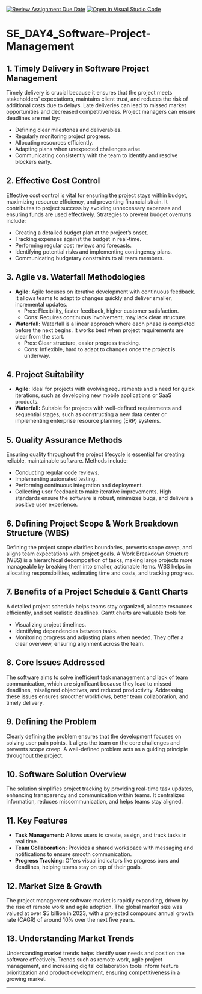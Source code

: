[![Review Assignment Due Date](https://classroom.github.com/assets/deadline-readme-button-22041afd0340ce965d47ae6ef1cefeee28c7c493a6346c4f15d667ab976d596c.svg)](https://classroom.github.com/a/9pw6JKcu)
[![Open in Visual Studio Code](https://classroom.github.com/assets/open-in-vscode-2e0aaae1b6195c2367325f4f02e2d04e9abb55f0b24a779b69b11b9e10269abc.svg)](https://classroom.github.com/online_ide?assignment_repo_id=18693034&assignment_repo_type=AssignmentRepo)

# SE_DAY4_Software-Project-Management

## 1. Timely Delivery in Software Project Management
Timely delivery is crucial because it ensures that the project meets stakeholders' expectations, maintains client trust, and reduces the risk of additional costs due to delays. Late deliveries can lead to missed market opportunities and decreased competitiveness. Project managers can ensure deadlines are met by:
- Defining clear milestones and deliverables.
- Regularly monitoring project progress.
- Allocating resources efficiently.
- Adapting plans when unexpected challenges arise.
- Communicating consistently with the team to identify and resolve blockers early.

## 2. Effective Cost Control
Effective cost control is vital for ensuring the project stays within budget, maximizing resource efficiency, and preventing financial strain. It contributes to project success by avoiding unnecessary expenses and ensuring funds are used effectively. Strategies to prevent budget overruns include:
- Creating a detailed budget plan at the project’s onset.
- Tracking expenses against the budget in real-time.
- Performing regular cost reviews and forecasts.
- Identifying potential risks and implementing contingency plans.
- Communicating budgetary constraints to all team members.

## 3. Agile vs. Waterfall Methodologies
- **Agile:** Agile focuses on iterative development with continuous feedback. It allows teams to adapt to changes quickly and deliver smaller, incremental updates.
  - Pros: Flexibility, faster feedback, higher customer satisfaction.
  - Cons: Requires continuous involvement, may lack clear structure.
- **Waterfall:** Waterfall is a linear approach where each phase is completed before the next begins. It works best when project requirements are clear from the start.
  - Pros: Clear structure, easier progress tracking.
  - Cons: Inflexible, hard to adapt to changes once the project is underway.

## 4. Project Suitability
- **Agile:** Ideal for projects with evolving requirements and a need for quick iterations, such as developing new mobile applications or SaaS products.
- **Waterfall:** Suitable for projects with well-defined requirements and sequential stages, such as constructing a new data center or implementing enterprise resource planning (ERP) systems.

## 5. Quality Assurance Methods
Ensuring quality throughout the project lifecycle is essential for creating reliable, maintainable software. Methods include:
- Conducting regular code reviews.
- Implementing automated testing.
- Performing continuous integration and deployment.
- Collecting user feedback to make iterative improvements.
High standards ensure the software is robust, minimizes bugs, and delivers a positive user experience.

## 6. Defining Project Scope & Work Breakdown Structure (WBS)
Defining the project scope clarifies boundaries, prevents scope creep, and aligns team expectations with project goals. A Work Breakdown Structure (WBS) is a hierarchical decomposition of tasks, making large projects more manageable by breaking them into smaller, actionable items. WBS helps in allocating responsibilities, estimating time and costs, and tracking progress.

## 7. Benefits of a Project Schedule & Gantt Charts
A detailed project schedule helps teams stay organized, allocate resources efficiently, and set realistic deadlines. Gantt charts are valuable tools for:
- Visualizing project timelines.
- Identifying dependencies between tasks.
- Monitoring progress and adjusting plans when needed.
They offer a clear overview, ensuring alignment across the team.

## 8. Core Issues Addressed
The software aims to solve inefficient task management and lack of team communication, which are significant because they lead to missed deadlines, misaligned objectives, and reduced productivity. Addressing these issues ensures smoother workflows, better team collaboration, and timely delivery.

## 9. Defining the Problem
Clearly defining the problem ensures that the development focuses on solving user pain points. It aligns the team on the core challenges and prevents scope creep. A well-defined problem acts as a guiding principle throughout the project.

## 10. Software Solution Overview
The solution simplifies project tracking by providing real-time task updates, enhancing transparency and communication within teams. It centralizes information, reduces miscommunication, and helps teams stay aligned.

## 11. Key Features
- **Task Management:** Allows users to create, assign, and track tasks in real time.
- **Team Collaboration:** Provides a shared workspace with messaging and notifications to ensure smooth communication.
- **Progress Tracking:** Offers visual indicators like progress bars and deadlines, helping teams stay on top of their goals.

## 12. Market Size & Growth
The project management software market is rapidly expanding, driven by the rise of remote work and agile adoption. The global market size was valued at over $5 billion in 2023, with a projected compound annual growth rate (CAGR) of around 10% over the next five years.

## 13. Understanding Market Trends
Understanding market trends helps identify user needs and position the software effectively. Trends such as remote work, agile project management, and increasing digital collaboration tools inform feature prioritization and product development, ensuring competitiveness in a growing market.

---







